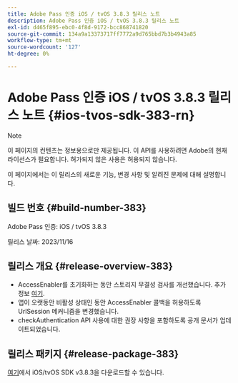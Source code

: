 ```yaml
---
title: Adobe Pass 인증 iOS / tvOS 3.8.3 릴리스 노트
description: Adobe Pass 인증 iOS / tvOS 3.8.3 릴리스 노트
exl-id: d465f895-ebc0-4f8d-9172-bcc868741820
source-git-commit: 134a9a13373717ff7772a9d765bbd7b3b4943a85
workflow-type: tm+mt
source-wordcount: '127'
ht-degree: 0%

---
```


# Adobe Pass 인증 iOS / tvOS 3.8.3 릴리스 노트 {#ios-tvos-sdk-383-rn}

>[!NOTE]
>
>이 페이지의 컨텐츠는 정보용으로만 제공됩니다. 이 API를 사용하려면 Adobe의 현재 라이선스가 필요합니다. 허가되지 않은 사용은 허용되지 않습니다.

이 페이지에서는 이 릴리스의 새로운 기능, 변경 사항 및 알려진 문제에 대해 설명합니다.

## 빌드 번호 {#build-number-383}

Adobe Pass 인증: iOS / tvOS 3.8.3

릴리스 날짜: 2023/11/16

## 릴리스 개요 {#release-overview-383}

* AccessEnabler를 초기화하는 동안 스토리지 무결성 검사를 개선했습니다. 추가 정보 [여기](/help/authentication/integration-guide-programmers/legacy/sdks/ios-tvos-sdk/iostvos-sdk-storage-integrity-checks.md).
* 앱이 오랫동안 비활성 상태인 동안 AccessEnabler 콜백을 허용하도록 UrlSession 메커니즘을 변경했습니다.
* checkAuthentication API 사용에 대한 권장 사항을 포함하도록 공개 문서가 업데이트되었습니다.

## 릴리스 패키지 {#release-package-383}

[여기](https://tve.zendesk.com/hc/en-us/articles/204963209-iOS-tvOS-Native-AccessEnabler-Library)에서 iOS/tvOS SDK v3.8.3을 다운로드할 수 있습니다.
